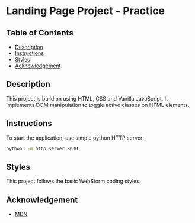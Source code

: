 # Landing Page Project - Practice

## Table of Contents

* [Description](#description)
* [Instructions](#instructions)
* [Styles](#styles)
* [Acknowledgement](#acknowledgement)

## Description

This project is build on using HTML, CSS and Vanilla JavaScript.
It implements DOM manipulation to toggle active classes on HTML elements.

## Instructions

To start the application, use simple python HTTP server:
```bash
python3 -m http.server 8000
```

## Styles

This project follows the basic WebStorm coding styles.

## Acknowledgement

* [MDN](https://developer.mozilla.org/en-US/)
